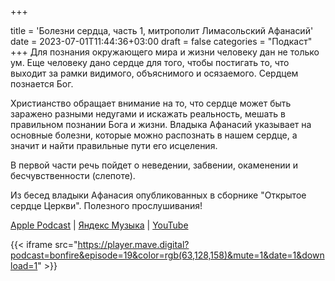 +++
		
title = 'Болезни сердца, часть 1, митрополит Лимасольский Афанасий'
date = 2023-07-01T11:44:36+03:00
draft = false
categories = "Подкаст"
+++
Для познания окружающего мира и жизни человеку дан не только ум. Еще человеку дано сердце для того, чтобы постигать то, что выходит за рамки видимого, объяснимого и осязаемого. Сердцем познается Бог.

Христианство обращает внимание на то, что сердце может быть заражено разными недугами и искажать реальность, мешать в правильном познании Бога и жизни. Владыка Афанасий указывает на основные болезни, которые можно распознать в нашем сердце, а значит и найти правильные пути его исцеления.

В первой части речь пойдет о неведении, забвении, окаменении и бесчувственности (слепоте).

Из бесед владыки Афанасия опубликованных в сборнике "Открытое сердце Церкви". Полезного прослушивания!

[Apple Podcast](https://podcasts.apple.com/by/podcast/%D0%B1%D0%BE%D0%BB%D0%B5%D0%B7%D0%BD%D0%B8-%D1%81%D0%B5%D1%80%D0%B4%D1%86%D0%B0-%D1%87%D0%B0%D1%81%D1%82%D1%8C-1-%D0%BC%D0%B8%D1%82%D1%80%D0%BE%D0%BF%D0%BE%D0%BB%D0%B8%D1%82-%D0%BB%D0%B8%D0%BC%D0%B0%D1%81%D0%BE%D0%BB%D1%8C%D1%81%D0%BA%D0%B8%D0%B9-%D0%B0%D1%84%D0%B0%D0%BD%D0%B0%D1%81%D0%B8%D0%B9/id1670004262?i=1000618959482) | [Яндекс Музыка](https://music.yandex.ru/album/24972875/track/115211460) | [YouTube](https://youtu.be/QcPWLx8mKiE)

{{< iframe src="https://player.mave.digital?podcast=bonfire&episode=19&color=rgb(63,128,158)&mute=1&date=1&download=1" >}}
